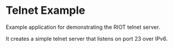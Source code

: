 # Telnet Example

Example application for demonstrating the RIOT telnet server.

It creates a simple telnet server that listens on port 23 over IPv6.
